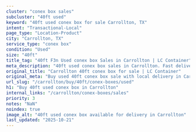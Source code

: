 ```yaml
---
cluster: "conex box sales"
subcluster: "40ft used"
keyword: "40ft used conex box for sale Carrollton, TX"
intent: "Transactional-Local"
page_type: "Location-Product"
city: "Carrollton, TX"
service_type: "conex box"
condition: "Used"
size: "40ft"
title_tag: "40ft F3n Used conex box Sales in Carrollton | LC Container"
meta_description: "40ft used conex box sales in Carrollton. Fast delivery, competitive pricing. Serving conex boxes area. Quote ID: BNW. Call (214) 524-4168 for your free quote today."
original_title: "Carrollton 40ft conex box for sale | LC Container"
original_meta: "Buy used 40ft conex box sale with local delivery in Carrollton, TX. LC Container — local Since 2003. Request a fast quote today."
url_slug: "/carrollton/buy/40ft/conex-boxes/used"
h1: "Buy 40ft used conex box in Carrollton"
internal_links: "/carrollton/conex-boxes/sales"
priority: 3
notes: "NaN"
noindex: true
image_alt: "40ft used conex box available for delivery in Carrollton"
last_updated: "2025-10-21"
---
```


<!-- TODO: Add unique city/inventory copy, images, and internal links here. -->

